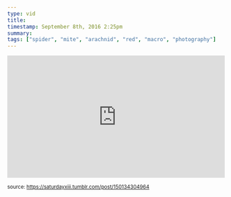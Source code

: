 ```yaml
---
type: vid
title: 
timestamp: September 8th, 2016 2:25pm
summary: 
tags: ["spider", "mite", "arachnid", "red", "macro", "photography"]
---
```

<iframe width="500" height="281"  id="youtube_iframe" src="https://www.youtube.com/embed/6-nTPKJZxsQ?feature=oembed&amp;enablejsapi=1&amp;origin=http://safe.txmblr.com&amp;wmode=opaque" frameborder="0" allow="accelerometer; autoplay; clipboard-write; encrypted-media; gyroscope; picture-in-picture" allowfullscreen></iframe>                    
                                                    
<small>source: https://saturdayxiii.tumblr.com/post/150134304964</small>